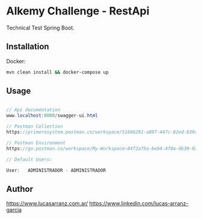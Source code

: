 # Alkemy Challenge - RestApi

Technical Test Spring Boot.

## Installation

Docker:
```bash
mvn clean install && docker-compose up
```

## Usage
```java

// Api documentation
www.localhost:8080/swagger-ui.html

// Postman Collection
https://primerosystem.postman.co/workspace/51686291-a897-447c-82ed-b39ccdcc995d/collection/18340839-60d61dd6-70bd-4264-8df1-141a9cabad09?action=share&creator=18340839

// Postman Environment
https://go.postman.co/workspace/My-Workspace~84f2a75a-be64-4f0a-8b38-0a11cf11fc06/environment/2792137-951b1e05-b588-4df1-82b5-e40b6f8dc777

// Default Users:

User:   ADMINISTRADOR - ADMINISTRADOR
```

## Author
https://www.lucasarranz.com.ar/
https://www.linkedin.com/lucas-arranz-garcia